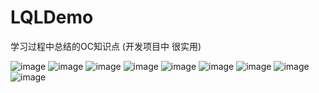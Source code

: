 # LQLDemo
学习过程中总结的OC知识点
(开发项目中 很实用)

![image](https://github.com/leiqianglong/LQLDemo/blob/master/images/1.png?raw=true)
![image](https://github.com/leiqianglong/LQLDemo/blob/master/images/2.png?raw=true)
![image](https://github.com/leiqianglong/LQLDemo/blob/master/images/3.png?raw=true)
![image](https://github.com/leiqianglong/LQLDemo/blob/master/images/4.png?raw=true)
![image](https://github.com/leiqianglong/LQLDemo/blob/master/images/5.png?raw=true)
![image](https://github.com/leiqianglong/LQLDemo/blob/master/images/6.png?raw=true)
![image](https://github.com/leiqianglong/LQLDemo/blob/master/images/7.png?raw=true)
![image](https://github.com/leiqianglong/LQLDemo/blob/master/images/8.png?raw=true)
![image](https://github.com/leiqianglong/LQLDemo/blob/master/images/9.png?raw=true)


